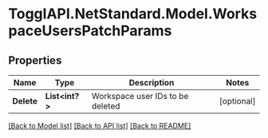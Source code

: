 # TogglAPI.NetStandard.Model.WorkspaceUsersPatchParams
## Properties

Name | Type | Description | Notes
------------ | ------------- | ------------- | -------------
**Delete** | **List&lt;int?&gt;** | Workspace user IDs to be deleted | [optional] 

[[Back to Model list]](../README.md#documentation-for-models) [[Back to API list]](../README.md#documentation-for-api-endpoints) [[Back to README]](../README.md)

